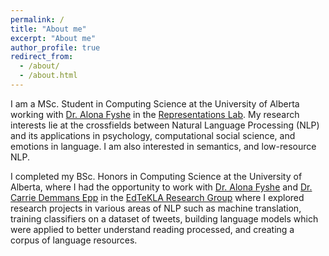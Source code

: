 ```yaml
---
permalink: /
title: "About me"
excerpt: "About me"
author_profile: true
redirect_from: 
  - /about/
  - /about.html
---
```


I am a MSc. Student in Computing Science at the University of Alberta working with [Dr. Alona Fyshe](http://webdocs.cs.ualberta.ca/~alona/) in the [Representations Lab](https://sites.google.com/ualberta.ca/representationslab/home).
My research interests lie at the crossfields between Natural Language Processing (NLP) and its applications in psychology, computational social science, and emotions in language. I am also interested in semantics, and low-resource NLP.

I completed my BSc. Honors in Computing Science at the University of Alberta, where I had the opportunity to work with [Dr. Alona Fyshe](http://webdocs.cs.ualberta.ca/~alona/) and [Dr. Carrie Demmans Epp](http://www.cdemmansepp.com/) in the [EdTeKLA Research Group](https://spaces.facsci.ualberta.ca/edtekla/) where I explored research projects in various areas of NLP such as machine translation, training classifiers on a dataset of tweets, building language models which were applied to better understand reading processed, and creating a corpus of language resources.
